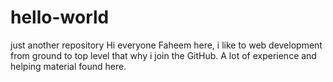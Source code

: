 # hello-world
just another repository 
Hi everyone 
Faheem here, i like to web development from ground to top level that why i join the GitHub. A lot of experience and helping material found here.
